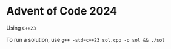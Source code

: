 # Advent of Code 2024

Using `C++23`

To run a solution, use `g++ -std=c++23 sol.cpp -o sol && ./sol`